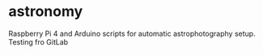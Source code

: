 # astronomy
Raspberry Pi 4 and Arduino scripts for automatic astrophotography setup. 
Testing fro GitLab


